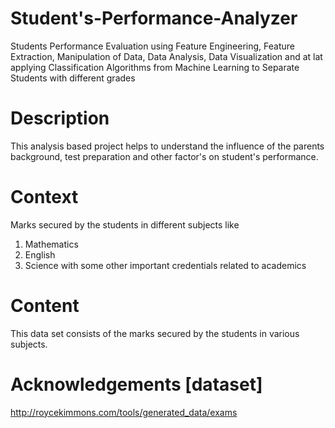 # Student's-Performance-Analyzer
Students Performance Evaluation using Feature Engineering, Feature Extraction, Manipulation of Data, Data Analysis, Data Visualization and at lat applying Classification Algorithms from Machine Learning to Separate Students with different grades

# Description
This analysis based project helps to understand the influence of the parents background, test preparation and other factor's on student's performance.

# Context
Marks secured by the students in different subjects like
1. Mathematics
2. English
3. Science
with some other important credentials related to academics

# Content
This data set consists of the marks secured by the students in various subjects.

# Acknowledgements [dataset]
http://roycekimmons.com/tools/generated_data/exams
